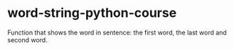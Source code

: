 # word-string-python-course
Function that shows the word in sentence: the first word, the last word and second word. 
